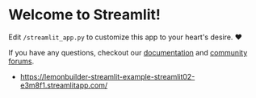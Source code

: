 # Welcome to Streamlit!

Edit `/streamlit_app.py` to customize this app to your heart's desire. :heart:

If you have any questions, checkout our [documentation](https://docs.streamlit.io) and [community
forums](https://discuss.streamlit.io).


- https://lemonbuilder-streamlit-example-streamlit02-e3m8f1.streamlitapp.com/
